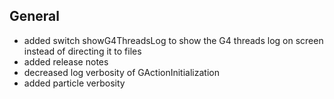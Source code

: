 ## General

- added switch showG4ThreadsLog to show the G4 threads log on screen instead of directing it to files
- added release notes
- decreased log verbosity of GActionInitialization
- added particle verbosity

